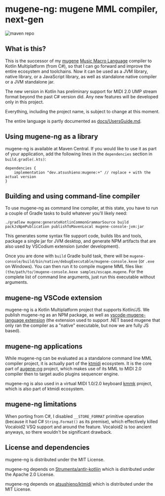 # mugene-ng: mugene MML compiler, next-gen

![maven repo](https://img.shields.io/maven-central/v/dev.atsushieno/mugene)

## What is this?

This is the successor of my [mugene](https://github.com/atsushieno/mugene/) [Music Macro Language](https://en.wikipedia.org/wiki/Music_Macro_Language) compiler to Kotlin Multiplatform (from C#), so that I can go forward and improve the entire ecosystem and toolchains. Now it can be used as a JVM library, native library, or a JavaScript library, as well as standalone native compiler or a JVM standalone jar.

The new version in Kotlin has preliminary support for MIDI 2.0 UMP stream format beyond the past C# version did. Any new features will be developed only in this project.

Everything, including the project name, is subject to change at this moment.

The entire language is partly documented as [docs/UsersGuide.md](./docs/UsersGuide.md).

## Using mugene-ng as a library

mugene-ng is available at Maven Central. If you would like to use it as part of your application, add the following lines in the `dependencies` section in `build.gradle(.kts)`:

```
dependencies {
    implementation "dev.atsushieno:mugene:+" // replace + with the actual version
}
```

## Building and using command-line compiler

To use mugene-ng as command line compiler, at this state, you have to run a couple of Gradle tasks to build whatever you'll likely need:

```
./gradlew mugene:generateKotlinCommonGrammarSource build packJsNpmPublication publishToMavenLocal mugene-console-jvm:jar
```

This generates some syntax file support code, builds libs and tools, package a single jar for JVM desktop, and generate NPM artifacts that are also used by VSCodium extension (under development).

Once you are done with `build` Gradle build task, there will be `mugene-console/build/bin/native/debugExecutable/mugene-console.kexe` (or `.exe` on Windows). You can then run it to compile mugene MML files like: `(the/path/to/)mugene-console.kexe samples/escape.mugene`. For the complete list of command line arguments, just run this executable without arguments.

## mugene-ng VSCode extension

mugene-ng is a Kotlin Multiplatform project that supports Kotlin/JS. We publish mugene-ng as an NPM package, as well as [vscode-mugene-language extension](https://marketplace.visualstudio.com/items?itemName=atsushieno.vscode-language-mugene) (the extension used to support .NET based mugene that only ran the compiler as a "native" executable, but now we are fully JS based).

## mugene-ng applications

While mugene-ng can be evaluated as a standalone command line MML compiler project, it is actually part of the [ktmidi](https://github.com/atsushieno/ktmidi) ecosystem. It is the core part of [augene-ng](https://github.com/atsushieno/augene-ng) project, which makes use of its MML to MIDI 2.0 compiler then to target audio plugins sequencer engine.

mugene-ng is also used in a virtual MIDI 1.0/2.0 keyboard [kmmk](https://github.com/atsushieno/kmmk) project, which is also part of ktmidi ecosystem.

## mugene-ng limitations

When porting from C#, I disabled `__STORE_FORMAT` primitive operation (because it had C# `String.Format()` as its premise), which effectively killed Vocaloid2 VSQ support and around the feature. Vocaloid2 is too ancient anyways, so there wouldn't be significant drawback.

## License and dependencies

mugene-ng is distributed under the MIT License.

mugene-ng depends on [Strumenta/antlr-kotliin](https://github.com/Strumenta/antlr-kotlin) which is distributed under the Apache 2.0 License.

mugene-ng depends on [atsushieno/ktmidi](https://github.com/atsushieno/ktmidi) which is distributed under the MIT License.
